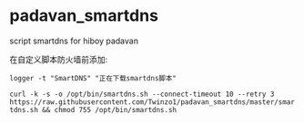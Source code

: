 # padavan_smartdns
script smartdns for hiboy padavan

在自定义脚本防火墙前添加:

```logger -t "SmartDNS" "正在下载smartdns脚本"```

```curl -k -s -o /opt/bin/smartdns.sh --connect-timeout 10 --retry 3 https://raw.githubusercontent.com/Twinzo1/padavan_smartdns/master/smartdns.sh && chmod 755 /opt/bin/smartdns.sh```
